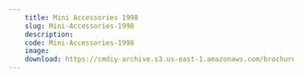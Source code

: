```yaml
---
    title: Mini Accessories 1998
    slug: Mini-Accessories-1998
    description:
    code: Mini-Accessories-1998
    image:
    download: https://cmdiy-archive.s3.us-east-1.amazonaws.com/brochures/documents/Mini+Accessories+1998.pdf
---
```

<!-- Content of the page -->

##
        